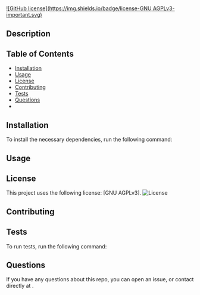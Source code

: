 
# 
[![GitHub license](https://img.shields.io/badge/license-GNU AGPLv3-important.svg)]()

## Description


## Table of Contents
* [Installation](#installation)
* [Usage](#usage)
* [License](#license)
* [Contributing](#contributing)
* [Tests](#tests)
* [Questions](#questions)
* 
## Installation
To install the necessary dependencies, run the following command:


## Usage


## License
This project uses the following license: [GNU AGPLv3].
![License](https://img.shields.io/badge/License-GNU%20AGPLv3-blue.svg)

## Contributing


## Tests
To run tests, run the following command:


## Questions
If you have any questions about this repo, you can open an issue, or contact  directly at .
